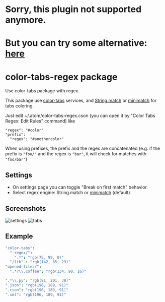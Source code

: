 # Sorry, this plugin not supported anymore.
# But you can try some alternative: [here](https://github.com/averrin/color-tabs-regex/issues/18)

# color-tabs-regex package

Use color-tabs package with regex.

This package use [color-tabs](https://github.com/paulpflug/color-tabs) services, and [String.match](https://developer.mozilla.org/en-US/docs/Web/JavaScript/Reference/Global_Objects/String/match) or [minimatch](https://github.com/isaacs/minimatch) for tabs coloring.

Just edit ~/.atom/color-tabs-regex.cson (you can open it by "Color Tabs Regex: Edit Rules" command) like

```
"regex": "#color"
"prefix":
  "regex": "#anothercolor"
```

When using prefixes, the prefix and the regex are concatenated (e.g. if the prefix is `"foo/"` and the regex is `"bar"`, it will check for matches with `"foo/bar"`)

## Settings

* On settings page you can toggle "Break on first match" behavior.
* Select regex engine: String.match or [minimatch](https://github.com/isaacs/minimatch) (default)

## Screenshots

![settings](https://cloud.githubusercontent.com/assets/426007/8528492/f276ad2c-241b-11e5-8a72-7102cadef775.png)
![tabs](https://cloud.githubusercontent.com/assets/426007/8528501/f45f3a50-241b-11e5-8a93-9ebf27e33429.png)

## Example

```cson
"color-tabs":
  "-regex/":
    ".*": "rgb(75, 99, 0)"
  "/lib" : "rgb(142, 65, 23)"
"opened-files/":
  ".*?\\.coffee": "rgb(134, 90, 16)"

".*\\.py": "rgb(81, 201, 38)"
".json": "rgb(196, 189, 91)"
".cson": "rgb(196, 189, 91)"
".xml": "rgb(196, 189, 91)"
```
